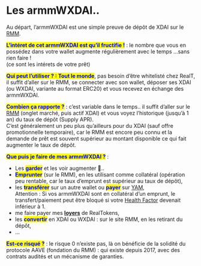 # Les armmWXDAI..

Au départ, l’armmWXDAI est une simple preuve de dépôt de XDAI sur le [RMM](./).

<mark style="color:blue;">**L’intéret de cet armmWXDAI est qu’il fructifie !**</mark> : le nombre que vous en possédez dans votre wallet augmente régulièrement avec le temps ...sans rien faire ! \
(ce sont les intérets de votre prêt)

<mark style="color:blue;">**Qui peut l’utiliser ? : Tout le monde**</mark>, pas besoin d’être whitelisté chez RealT, il suffit d’aller sur le RMM, se connecter avec son wallet, déposer ses XDAI (ou WXDAI, variante au format ERC20) et vous recevez en échange des armmWXDAI.

<mark style="color:blue;">**Combien ça rapporte ?**</mark> : c’est variable dans le temps.. il suffit d’aller sur le [RMM](https://rmm.realtoken.network/) (onglet marché, puis actif XDAI) et vous voyez l’historique (jusqu’à 1 an) du taux de dépôt (Supply APR).\
C’est généralement un peu plus qu’ailleurs pour du XDAI (sauf offre promotionnelle temporaire), car le RMM est encore peu connu et la demande de prêt est souvent supérieur au montant disponible ce qui fait augmenter le taux de dépôt.

<mark style="color:blue;">**Que puis je faire de mes armmWXDAI ?**</mark> :

* Les <mark style="color:blue;">**garder**</mark> et les voir augmenter :tada:..
* <mark style="color:blue;">**Emprunter**</mark> (sur le RMM), en les utilisant comme collatéral (opération peu rentable, car le taux d’emprunt est supérieur au taux de dépôt),
* les <mark style="color:blue;">**transférer**</mark> sur un autre wallet ou <mark style="color:blue;">**payer**</mark> sur [YAM](../dex-swap/yam.md),\
  Attention : Si vos armmWXDAI sont en collatéral d’un emprunt, le transfert/paiement peut être bloqué si votre [Health Factor](./) devenait inférieur à 1.
* me faire payer mes [**loyers**](../../site-realt/parametrage-realt.md) de RealTokens,
* les <mark style="color:blue;">**convertir**</mark> en XDAI ou WXDAI : sur le site RMM, en les retirant du dépôt,
* ...

<mark style="color:blue;">**Est-ce risqué ?**</mark> : le risque 0 n’existe pas, là on bénéficie de la solidité du protocole AAVE (fondation du RMM) : qui existe depuis 2017, avec des contrats audités et un mécanisme de garanties.
